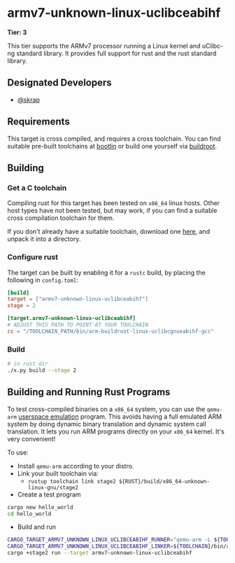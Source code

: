 # armv7-unknown-linux-uclibceabihf

**Tier: 3**

This tier supports the ARMv7 processor running a Linux kernel and uClibc-ng standard library.  It provides full support for rust and the rust standard library.

## Designated Developers

* [@skrap](https://github.com/skrap)

## Requirements

This target is cross compiled, and requires a cross toolchain.  You can find suitable pre-built toolchains at [bootlin](https://toolchains.bootlin.com/) or build one yourself via [buildroot](https://buildroot.org).

## Building

### Get a C toolchain

Compiling rust for this target has been tested on `x86_64` linux hosts.  Other host types have not been tested, but may work, if you can find a suitable cross compilation toolchain for them.

If you don't already have a suitable toolchain, download one [here](https://toolchains.bootlin.com/downloads/releases/toolchains/armv7-eabihf/tarballs/armv7-eabihf--uclibc--bleeding-edge-2020.08-1.tar.bz2), and unpack it into a directory.

### Configure rust

The target can be built by enabling it for a `rustc` build, by placing the following in `config.toml`:

```toml
[build]
target = ["armv7-unknown-linux-uclibceabihf"]
stage = 2

[target.armv7-unknown-linux-uclibceabihf]
# ADJUST THIS PATH TO POINT AT YOUR TOOLCHAIN
cc = "/TOOLCHAIN_PATH/bin/arm-buildroot-linux-uclibcgnueabihf-gcc"
```

### Build

```sh
# in rust dir
./x.py build --stage 2
```

## Building and Running Rust Programs

To test cross-compiled binaries on a `x86_64` system, you can use the `qemu-arm` [userspace emulation](https://qemu-project.gitlab.io/qemu/user/main.html) program.  This avoids having a full emulated ARM system by doing dynamic binary translation and dynamic system call translation.  It lets you run ARM programs directly on your `x86_64` kernel.  It's very convenient!

To use:

* Install `qemu-arm` according to your distro.
* Link your built toolchain via:
  * `rustup toolchain link stage2 ${RUST}/build/x86_64-unknown-linux-gnu/stage2`
* Create a test program

```sh
cargo new hello_world
cd hello_world
```

* Build and run

```sh
CARGO_TARGET_ARMV7_UNKNOWN_LINUX_UCLIBCEABIHF_RUNNER="qemu-arm -L ${TOOLCHAIN}/arm-buildroot-linux-uclibcgnueabihf/sysroot/" \
CARGO_TARGET_ARMV7_UNKNOWN_LINUX_UCLIBCEABIHF_LINKER=${TOOLCHAIN}/bin/arm-buildroot-linux-uclibcgnueabihf-gcc \
cargo +stage2 run --target armv7-unknown-linux-uclibceabihf
```
